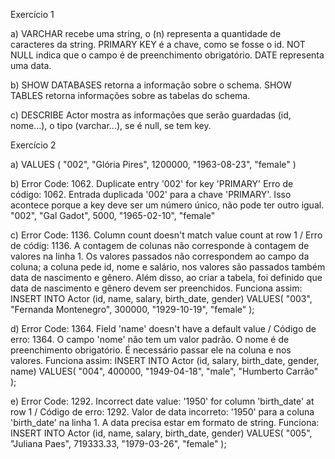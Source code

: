 Exercício 1

a) VARCHAR recebe uma string, o (n) representa a quantidade de caracteres da string.
PRIMARY KEY é a chave, como se fosse o id.
NOT NULL indica que o campo é de preenchimento obrigatório.
DATE representa uma data.

b) SHOW DATABASES retorna a informação sobre o schema. SHOW TABLES retorna informações sobre as tabelas do schema.

c) DESCRIBE Actor mostra as informações que serão guardadas (id, nome...), o tipo (varchar...), se é null, se tem key.

Exercício 2

a) VALUES (
	"002",
    "Glória Pires",
    1200000,
    "1963-08-23",
    "female"
)

b) Error Code: 1062. Duplicate entry '002' for key 'PRIMARY'
Erro de código: 1062. Entrada duplicada '002' para a chave 'PRIMARY'. Isso acontece porque a key deve ser um número único, não pode ter outro igual.
    "002",
    "Gal Gadot",
    5000,
    "1965-02-10",
    "female"

c) Error Code: 1136. Column count doesn't match value count at row 1 / Erro de códig: 1136. A contagem de colunas não corresponde à contagem de valores na linha 1. 
Os valores passados não correspondem ao campo da coluna; a coluna pede id, nome e salário, nos valores são passados também data de nascimento e gênero. Além disso, ao criar a tabela, foi definido que data de nascimento e gênero devem ser preenchidos. Funciona assim:
INSERT INTO Actor (id, name, salary, birth_date, gender)
VALUES(
  "003", 
  "Fernanda Montenegro",
  300000,
  "1929-10-19", 
  "female"
);

d) Error Code: 1364. Field 'name' doesn't have a default value / Código de erro: 1364. O campo 'nome' não tem um valor padrão.
O nome é de preenchimento obrigatório. É necessário passar ele na coluna e nos valores. Funciona assim:
INSERT INTO Actor (id, salary, birth_date, gender, name)
VALUES(
  "004",
  400000,
  "1949-04-18", 
  "male",
  "Humberto Carrão"
);

e) Error Code: 1292. Incorrect date value: '1950' for column 'birth_date' at row 1 / Código de erro: 1292. Valor de data incorreto: '1950' para a coluna 'birth_date' na linha 1.
A data precisa estar em formato de string. Funciona:
INSERT INTO Actor (id, name, salary, birth_date, gender)
VALUES(
  "005", 
  "Juliana Paes",
  719333.33,
  "1979-03-26", 
  "female"
);